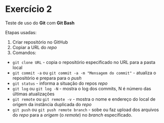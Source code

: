 # Exercício 2
Teste de uso do **Git** com **Git Bash**

Etapas usadas:
1. Criar repositório no GitHub
2. Copiar a URL do *repo*
3. Comandos:
 * `git clone URL` - copia o repositório especificado no URL para a pasta local
 * `git commit -a` ou `git commit -a -m "Mensagem do commit"` - atualiza o repositório e prepara para o *push*
 * `git status` - informa a situação do repos *repo*
 * `git log` ou `git log -N` - mostra o log dos commits, N é número das últimas atualizações
 * `git remote` ou `git remote -v` - mostra o nome e endereço do local de origem da instância duplicada do *repo*
 * `git push` ou `git push remote branch` - sobe ou faz upload dos arquivos do *repo* para a *origem* (o *remote*) no *branch* especificado.

